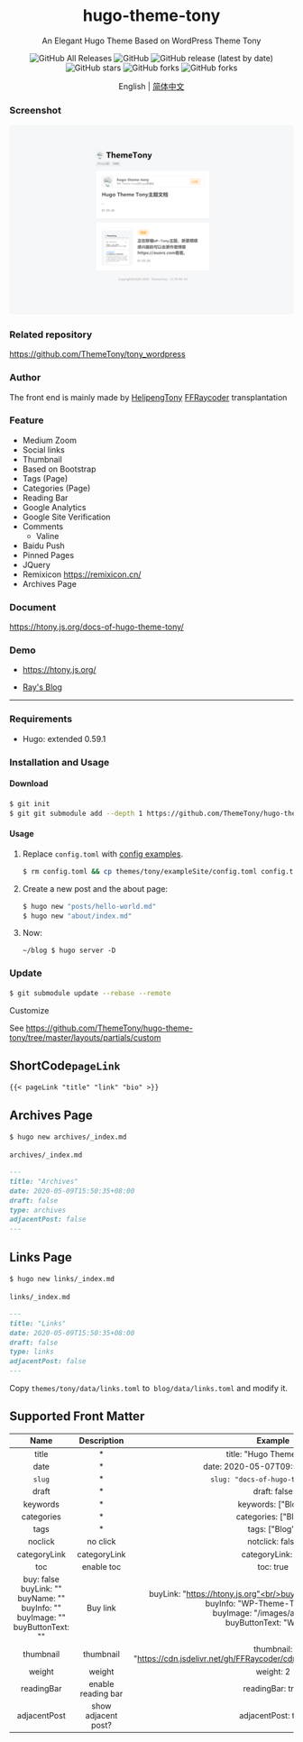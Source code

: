 <div align="center">
  <h1>hugo-theme-tony</h1>
  <p>An Elegant Hugo Theme Based on WordPress Theme Tony </p>
  <img alt="GitHub All Releases" src="https://img.shields.io/github/downloads/ThemeTony/hugo-theme-tony/total?style=for-the-badge">
  <img alt="GitHub" src="https://img.shields.io/github/license/ThemeTony/hugo-theme-tony?style=for-the-badge">
  <img alt="GitHub release (latest by date)" src="https://img.shields.io/github/v/release/ThemeTony/hugo-theme-tony?style=for-the-badge">
  <img alt="GitHub stars" src="https://img.shields.io/github/stars/ThemeTony/hugo-theme-tony?style=for-the-badge">
  <img alt="GitHub forks" src="https://img.shields.io/github/forks/ThemeTony/hugo-theme-tony?style=for-the-badge">
  <img alt="GitHub forks" src="https://img.shields.io/github/watchers/ThemeTony/hugo-theme-tony?style=for-the-badge">
  <p>English |
    <a href="https://github.com/ThemeTony/hugo-theme-tony/blob/master/README.zh-cn.md">简体中文</a>
  </p>
</div>



### Screenshot

![](https://raw.githubusercontent.com/ThemeTony/hugo-theme-tony/master/images/screenshot.png)

### Related repository

https://github.com/ThemeTony/tony_wordpress

### Author

The front end is mainly made by [HelipengTony](https://github.com/HelipengTony)
[FFRaycoder](https://github.com/FFRaycoder) transplantation

### Feature

- Medium Zoom
- Social links
- Thumbnail
- Based on Bootstrap
- Tags (Page)
- Categories (Page)
- Reading Bar
- Google Analytics
- Google Site Verification
- Comments
  - Valine
- Baidu Push
- Pinned Pages
- JQuery
- Remixicon https://remixicon.cn/
- Archives Page

### Document

<https://htony.js.org/docs-of-hugo-theme-tony/>

### Demo

- <https://htony.js.org/>

- [Ray's Blog](https://www.raycoder.me)

---

### Requirements

- Hugo: extended 0.59.1

### Installation and Usage

#### Download

```bash
$ git init
$ git git submodule add --depth 1 https://github.com/ThemeTony/hugo-theme-tony.git themes/tony
```

#### Usage

1. Replace `config.toml` with [config examples](https://github.com/ThemeTony/hugo-theme-tony/blob/master/exampleSite/config.toml).

   ```bash
   $ rm config.toml && cp themes/tony/exampleSite/config.toml config.toml
   ```

2. Create a new post and the about page:

   ```bash
   $ hugo new "posts/hello-world.md"
   $ hugo new "about/index.md"
   ```

3. Now:

   ```
   ~/blog $ hugo server -D
   ```

### Update

```bash
$ git submodule update --rebase --remote
```

Customize

See <https://github.com/ThemeTony/hugo-theme-tony/tree/master/layouts/partials/custom>

## ShortCode`pageLink`

```
{{< pageLink "title" "link" "bio" >}}
```

## Archives Page

```bash
$ hugo new archives/_index.md
```

`archives/_index.md`

```markdown
---
title: "Archives"
date: 2020-05-09T15:50:35+08:00
draft: false
type: archives
adjacentPost: false
---
```

## Links Page

```bash
$ hugo new links/_index.md
```

`links/_index.md`

```markdown
---
title: "Links"
date: 2020-05-09T15:50:35+08:00
draft: false
type: links
adjacentPost: false
---
```

Copy `themes/tony/data/links.toml` to` blog/data/links.toml` and modify it.

## Supported Front Matter

|                             Name                             |     Description     |                           Example                            |
| :----------------------------------------------------------: | :-----------------: | :----------------------------------------------------------: |
|                            title                             |          *          |                   title: "Hugo Theme Tony"                   |
|                             date                             |          *          |               date: 2020-05-07T09:51:27+08:00                |
|                            `slug`                            |          *          |              `slug: "docs-of-hugo-theme-tony"`               |
|                            draft                             |          *          |                         draft: false                         |
|                           keywords                           |          *          |                      keywords: ["Blog"]                      |
|                          categories                          |          *          |                     categories: ["Blog"]                     |
|                             tags                             |          *          |                        tags: ["Blog"]                        |
|                           noclick                            |      no click       |                       notclick: false                        |
|                         categoryLink                         |    categoryLink     |                      categoryLink: "/"                       |
|                             toc                              |     enable toc      |                          toc: true                           |
| buy: false<br/>buyLink: ""<br/>buyName: ""<br/>buyInfo: ""<br/>buyImage: ""<br/>buyButtonText: "" |      Buy link       | buyLink: "https://htony.js.org"<br/>buyName: "hugo-theme-tony"<br/>buyInfo: "WP-Theme-Tony in hugo"<br/>buyImage: "/images/avatar.png"<br/>buyButtonText: "Website" |
|                          thumbnail                           |      thumbnail      | thumbnail: "https://cdn.jsdelivr.net/gh/FFRaycoder/cdn/imgs/20200507094721.png" |
|                            weight                            |       weight        |                          weight: 2                           |
|                          readingBar                          | enable reading bar  |                       readingBar: true                       |
|                         adjacentPost                         | show adjacent post? |                      adjacentPost: true                      |

